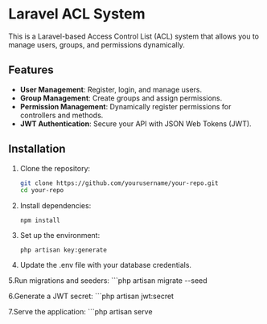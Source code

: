 # Laravel ACL System

This is a Laravel-based Access Control List (ACL) system that allows you to manage users, groups, and permissions dynamically.

## Features
- **User Management**: Register, login, and manage users.
- **Group Management**: Create groups and assign permissions.
- **Permission Management**: Dynamically register permissions for controllers and methods.
- **JWT Authentication**: Secure your API with JSON Web Tokens (JWT).

## Installation

1. Clone the repository:
   ```bash
   git clone https://github.com/yourusername/your-repo.git
   cd your-repo
   
2. Install dependencies:
    ```composer install
    npm install
   
3. Set up the environment:
    ```cp .env.example .env
    php artisan key:generate
   
4. Update the .env file with your database credentials.

5.Run migrations and seeders:
    ```php artisan migrate --seed
    
    
6.Generate a JWT secret:
    ```php artisan jwt:secret
    

7.Serve the application:
    ```php artisan serve
    
